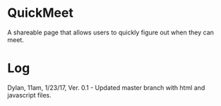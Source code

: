 # QuickMeet
A shareable page that allows users to quickly figure out when they can meet.

# Log
Dylan, 11am, 1/23/17, Ver. 0.1 - Updated master branch with html and javascript files.
